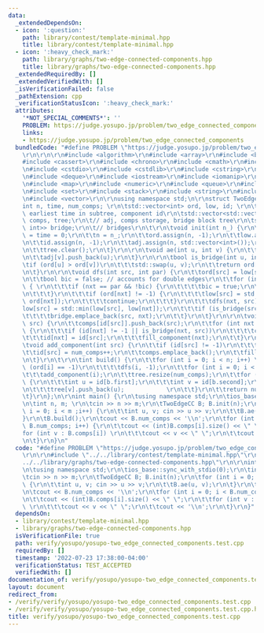 ```yaml
---
data:
  _extendedDependsOn:
  - icon: ':question:'
    path: library/contest/template-minimal.hpp
    title: library/contest/template-minimal.hpp
  - icon: ':heavy_check_mark:'
    path: library/graphs/two-edge-connected-components.hpp
    title: library/graphs/two-edge-connected-components.hpp
  _extendedRequiredBy: []
  _extendedVerifiedWith: []
  _isVerificationFailed: false
  _pathExtension: cpp
  _verificationStatusIcon: ':heavy_check_mark:'
  attributes:
    '*NOT_SPECIAL_COMMENTS*': ''
    PROBLEM: https://judge.yosupo.jp/problem/two_edge_connected_components
    links:
    - https://judge.yosupo.jp/problem/two_edge_connected_components
  bundledCode: "#define PROBLEM \"https://judge.yosupo.jp/problem/two_edge_connected_components\"\
    \r\n\r\n\r\n#include <algorithm>\r\n#include <array>\r\n#include <bitset>\r\n\
    #include <cassert>\r\n#include <chrono>\r\n#include <cmath>\r\n#include <complex>\r\
    \n#include <cstdio>\r\n#include <cstdlib>\r\n#include <cstring>\r\n#include <ctime>\r\
    \n#include <deque>\r\n#include <iostream>\r\n#include <iomanip>\r\n#include <list>\r\
    \n#include <map>\r\n#include <numeric>\r\n#include <queue>\r\n#include <random>\r\
    \n#include <set>\r\n#include <stack>\r\n#include <string>\r\n#include <unordered_map>\r\
    \n#include <vector>\r\n\r\nusing namespace std;\n\r\nstruct TwoEdgeCC {\r\n\t\
    int n, time, num_comps; \r\n\tstd::vector<int> ord, low, id; \r\n\t// order encountered,\
    \ earliest time in subtree, component id\r\n\tstd::vector<std::vector<int>> adj,\
    \ comps, tree;\r\n\t// adj, comps storage, bridge block tree\r\n\tstd::vector<std::pair<int,\
    \ int>> bridge;\r\n\t// bridges\r\n\t\r\n\tvoid init(int n_) {\r\n\t\tnum_comps\
    \ = time = 0;\r\n\t\tn = n_;\r\n\t\tord.assign(n, -1);\r\n\t\tlow.assign(n, 0);\r\
    \n\t\tid.assign(n, -1);\r\n\t\tadj.assign(n, std::vector<int>());\r\n\t\tcomps.clear();\r\
    \n\t\ttree.clear();\r\n\t}\r\n\r\n\tvoid ae(int u, int v) {\r\n\t\tadj[u].push_back(v);\r\
    \n\t\tadj[v].push_back(u);\r\n\t}\r\n\r\n\tbool is_bridge(int u, int v) {\r\n\t\
    \tif (ord[u] > ord[v])\r\n\t\t\tstd::swap(u, v);\r\n\t\treturn ord[u] < low[v];\r\
    \n\t}\r\n\r\n\tvoid dfs(int src, int par) {\r\n\t\tord[src] = low[src] = time++;\r\
    \n\t\tbool bic = false; // accounts for double edges\r\n\t\tfor (int nxt : adj[src])\
    \ { \r\n\t\t\tif (nxt == par && !bic) {\r\n\t\t\t\tbic = true;\r\n\t\t\t\tcontinue;\r\
    \n\t\t\t}\r\n\t\t\tif (ord[nxt] != -1) {\r\n\t\t\t\tlow[src] = std::min(low[src],\
    \ ord[nxt]);\r\n\t\t\t\tcontinue;\r\n\t\t\t}\r\n\t\t\tdfs(nxt, src);\r\n\t\t\t\
    low[src] = std::min(low[src], low[nxt]);\r\n\t\t\tif (is_bridge(src, nxt))\r\n\
    \t\t\t\tbridge.emplace_back(src, nxt);\r\n\t\t}\r\n\t}\r\n\r\n\tvoid fill_component(int\
    \ src) {\r\n\t\tcomps[id[src]].push_back(src);\r\n\t\tfor (int nxt : adj[src])\
    \ {\r\n\t\t\tif (id[nxt] != -1 || is_bridge(nxt, src))\r\n\t\t\t\tcontinue;\r\n\
    \t\t\tid[nxt] = id[src];\r\n\t\t\tfill_component(nxt);\r\n\t\t}\r\n\t}\r\n\r\n\
    \tvoid add_component(int src) {\r\n\t\tif (id[src] != -1)\r\n\t\t\treturn;\r\n\
    \t\tid[src] = num_comps++;\r\n\t\tcomps.emplace_back();\r\n\t\tfill_component(src);\r\
    \n\t}\r\n\t\r\n\tint build() {\r\n\t\tfor (int i = 0; i < n; i++) \r\n\t\t\tif\
    \ (ord[i] == -1)\r\n\t\t\t\tdfs(i, -1);\r\n\t\tfor (int i = 0; i < n; i++) \r\n\
    \t\t\tadd_component(i);\r\n\t\ttree.resize(num_comps);\r\n\t\tfor (auto& b : bridge)\
    \ {\r\n\t\t\tint u = id[b.first];\r\n\t\t\tint v = id[b.second];\r\n\t\t\ttree[u].push_back(v);\r\
    \n\t\t\ttree[v].push_back(u);            \r\n\t\t}\r\n\t\treturn num_comps;\r\n\
    \t}\r\n};\n\r\nint main() {\r\n\tusing namespace std;\r\n\tios_base::sync_with_stdio(0);\r\
    \n\tint n, m; \r\n\tcin >> n >> m;\r\n\tTwoEdgeCC B; B.init(n);\r\n\tfor (int\
    \ i = 0; i < m ;i++) {\r\n\t\tint u, v; cin >> u >> v;\r\n\t\tB.ae(u, v);\r\n\t\
    }\r\n\tB.build();\r\n\tcout << B.num_comps << '\\n';\r\n\tfor (int i = 0; i <\
    \ B.num_comps; i++) {\r\n\t\tcout << (int)B.comps[i].size() << \" \";\r\n\t\t\
    for (int v : B.comps[i]) \r\n\t\t\tcout << v << \" \";\r\n\t\tcout << '\\n';\r\
    \n\t}\r\n}\n"
  code: "#define PROBLEM \"https://judge.yosupo.jp/problem/two_edge_connected_components\"\
    \r\n\r\n#include \"../../library/contest/template-minimal.hpp\"\r\n#include \"\
    ../../library/graphs/two-edge-connected-components.hpp\"\r\n\r\nint main() {\r\
    \n\tusing namespace std;\r\n\tios_base::sync_with_stdio(0);\r\n\tint n, m; \r\n\
    \tcin >> n >> m;\r\n\tTwoEdgeCC B; B.init(n);\r\n\tfor (int i = 0; i < m ;i++)\
    \ {\r\n\t\tint u, v; cin >> u >> v;\r\n\t\tB.ae(u, v);\r\n\t}\r\n\tB.build();\r\
    \n\tcout << B.num_comps << '\\n';\r\n\tfor (int i = 0; i < B.num_comps; i++) {\r\
    \n\t\tcout << (int)B.comps[i].size() << \" \";\r\n\t\tfor (int v : B.comps[i])\
    \ \r\n\t\t\tcout << v << \" \";\r\n\t\tcout << '\\n';\r\n\t}\r\n}"
  dependsOn:
  - library/contest/template-minimal.hpp
  - library/graphs/two-edge-connected-components.hpp
  isVerificationFile: true
  path: verify/yosupo/yosupo-two_edge_connected_components.test.cpp
  requiredBy: []
  timestamp: '2022-07-23 17:38:00-04:00'
  verificationStatus: TEST_ACCEPTED
  verifiedWith: []
documentation_of: verify/yosupo/yosupo-two_edge_connected_components.test.cpp
layout: document
redirect_from:
- /verify/verify/yosupo/yosupo-two_edge_connected_components.test.cpp
- /verify/verify/yosupo/yosupo-two_edge_connected_components.test.cpp.html
title: verify/yosupo/yosupo-two_edge_connected_components.test.cpp
---
```

